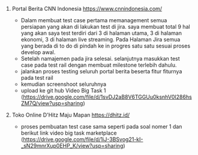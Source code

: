 1. Portal Berita CNN Indonesia
https://www.cnnindonesia.com/
    - Dalam membuat test case pertama memanagement semua persiapan yang akan di lakukan test di jira. saya membuat total 9 hal yang akan saya test terdiri dari 3 di halaman utama, 3 di halaman ekonomi, 3 di halaman live streaming. 
    Pada Halaman Jira semua yang berada di to do di pindah ke in progres satu satu sesuai proses develop awal.
    - Setelah namajemen pada jira selesai. selanjutnya masukkan test case pada test rail dengan membuat milestone terlebih dahulu.
    - jalankan proses testing seluruh portal berita beserta fitur fiturnya pada test rail
    - kemudian screenshoot seluruhnya
    - upload ke git hub
    Video Big Task 1 (https://drive.google.com/file/d/1svDJ2aB8V6TGGUu0ksnhV0I286hsZM7Q/view?usp=sharing)

2. Toko Online D'Hitz Maju Mapan
https://dhitz.id/
    - proses pembuatan test case sama seperti pada soal nomer 1 dan berikut link video big task marketplace 
    (https://drive.google.com/file/d/1iJ-3BSvog21-kI-_sN29mnrXup0EHP_K/view?usp=sharing)
